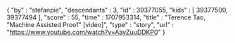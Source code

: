 {
  "by" : "stefanpie",
  "descendants" : 3,
  "id" : 39377055,
  "kids" : [ 39377500, 39377494 ],
  "score" : 55,
  "time" : 1707953314,
  "title" : "Terence Tao, \"Machine Assisted Proof\" [video]",
  "type" : "story",
  "url" : "https://www.youtube.com/watch?v=AayZuuDDKP0"
}
